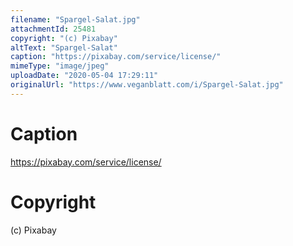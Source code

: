 ```yaml
---
filename: "Spargel-Salat.jpg"
attachmentId: 25481
copyright: "(c) Pixabay"
altText: "Spargel-Salat"
caption: "https://pixabay.com/service/license/"
mimeType: "image/jpeg"
uploadDate: "2020-05-04 17:29:11"
originalUrl: "https://www.veganblatt.com/i/Spargel-Salat.jpg"
---
```


# Caption

https://pixabay.com/service/license/

# Copyright

(c) Pixabay
